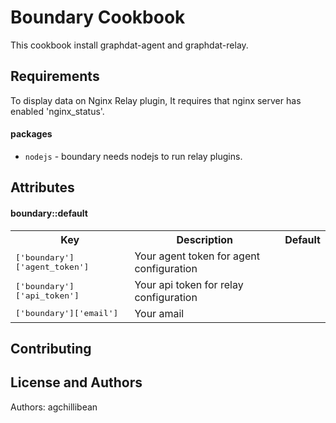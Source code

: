 Boundary Cookbook
=================

This cookbook install graphdat-agent and graphdat-relay.

Requirements
------------


To display data on Nginx Relay plugin, It requires that nginx server has enabled 'nginx_status'. 


#### packages
- `nodejs` - boundary needs nodejs to run relay plugins.

Attributes
----------

#### boundary::default
<table>
  <tr>
    <th>Key</th>
    <th>Description</th>
    <th>Default</th>
  </tr>
  <tr>
    <td><tt>['boundary']['agent_token']</tt></td>
    <td>Your agent token for agent configuration</td>
    <td><tt></tt></td>
  </tr>
    <tr>
    <td><tt>['boundary']['api_token']</tt></td>
    <td>Your api token for relay configuration</td>
    <td><tt></tt></td>
  </tr>
    <tr>
    <td><tt>['boundary']['email']</tt></td>
    <td>Your amail</td>
    <td><tt></tt></td>
  </tr>
</table>


Contributing
------------



License and Authors
-------------------
Authors: agchillibean
